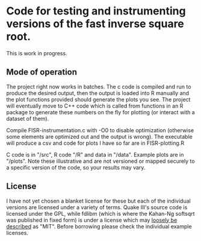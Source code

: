 # Code for testing and instrumenting versions of the fast inverse square root.

This is work in progress.

## Mode of operation

The project right now works in batches. The c code is compiled and run to produce the desired output, then the output is loaded into R manually and the plot functions provided should generate the plots you see. The project will eventually move to C++ code which is called from functions in an R package to generate these numbers on the fly for plotting (or interact with a dataset of them). 


Compile FISR-instrumentation.c with -O0 to disable optimization (otherwise some elements are optimized out and the output is wrong). The executable will produce a csv and code for plots I have so far are in FISR-plotting.R

C code is in "/src", R code "/R" and data in "/data". Example plots are in "/plots". Note these illustrative and are not versioned or mapped securely to a specific version of the code, so your results may vary.

## License 
I have not yet chosen a blanket license for these but each of the individual versions are licensed under a variety of terms. Quake III's source code is licensed under the GPL, while fdlibm (which is where the Kahan-Ng softsqrt was published in fixed form) is under a license which may [loosely be described](https://lists.fedoraproject.org/archives/list/legal@lists.fedoraproject.org/thread/2T6RANNIF652RMGG725LNRKT63ALAPN4/) as "MIT". Before borrowing please check the individual example licenses. 
